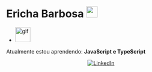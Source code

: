 # Ericha Barbosa <img src="https://i.pinimg.com/originals/03/78/f0/0378f01f2ace7b84bf01c7bb28b50df1.gif" width="30px" />

- 
  <img src="https://i.pinimg.com/originals/b2/d8/80/b2d880ccf382f298a6939c7eb0ab36bd.gif" alt="gif" width="40"/>
</p>Atualmente estou aprendendo: <strong>JavaScript e TypeScript</strong> 

<div align="center">

  <!-- LinkedIn -->
[![LinkedIn](https://img.shields.io/badge/LinkedIn-0A66C2?style=for-the-badge&logo=linkedin&logoColor=white)](https://www.linkedin.com/in/ericha-barbosa-092473292/)

</div>
